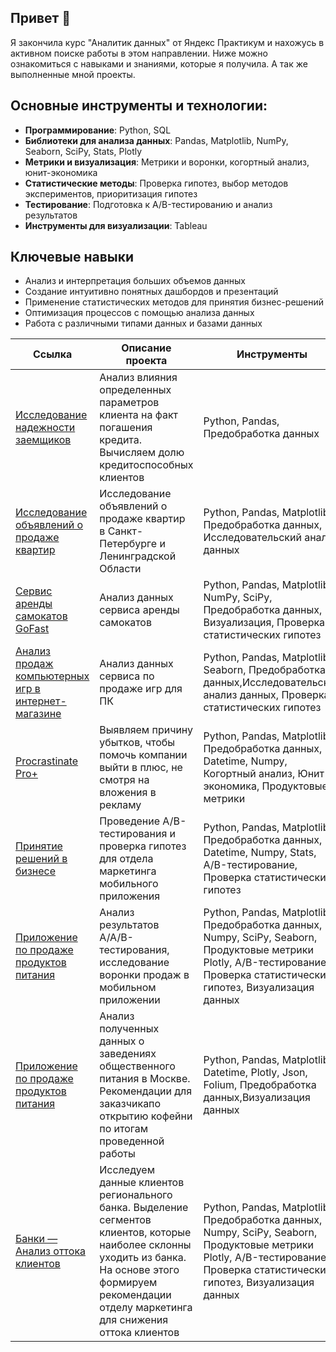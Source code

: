 

## Привет 👋

Я закончила курс "Аналитик данных" от Яндекс Практикум и нахожусь в активном поиске работы в этом направлении. Ниже можно ознакомиться с навыками и знаниями, которые я получила. А так же выполненные мной проекты.

## Основные инструменты и технологии:

- **Программирование**: Python, SQL
- **Библиотеки для анализа данных**: Pandas, Matplotlib, NumPy, Seaborn, SciPy, Stats, Plotly
- **Метрики и визуализация**: Метрики и воронки, когортный анализ, юнит-экономика
- **Статистические методы**: Проверка гипотез, выбор методов экспериментов, приоритизация гипотез
- **Тестирование**: Подготовка к A/B-тестированию и анализ результатов
- **Инструменты для визуализации**: Tableau

## Ключевые навыки

- Анализ и интерпретация больших объемов данных
- Создание интуитивно понятных дашбордов и презентаций
- Применение статистических методов для принятия бизнес-решений
- Оптимизация процессов с помощью анализа данных
- Работа с различными типами данных и базами данных


| Ссылка| Описание проекта| Инструменты|
|--------|----------|--------|
|[Исследование надежности заемщиков](https://github.com/slopatina/Practicum_projects/blob/main/Исследование%20надежности%20заемщиков.ipynb)|Анализ влияния определенных параметров клиента на факт погашения кредита. Вычисляем долю кредитоспособных клиентов|Python, Pandas, Предобработка данных|
|[Исследование объявлений о продаже квартир](https://github.com/slopatina/Practicum_projects/blob/main/Исследование%20объявлений%20о%20продаже%20квартир.ipynb)|Исследование объявлений о продаже квартир в Санкт-Петербурге и Ленинградской Области|Python, Pandas, Matplotlib, Предобработка данных, Исследовательский анализ данных|
|[Сервис аренды самокатов GoFast](https://github.com/slopatina/Practicum_projects/blob/main/Сервис%20аренды%20самокатов%20GoFast.ipynb)|Анализ данных сервиса аренды самокатов|Python, Pandas, Matplotlib, NumPy, SciPy, Предобработка данных, Визуализация, Проверка статистических гипотез|
|[Анализ продаж компьютерных игр в интернет-магазине](https://github.com/slopatina/Practicum_projects/blob/main/Анализ%20продаж%20компьютерных%20игр%20в%20интернет-магазине.ipynb)|Анализ данных сервиса по продаже игр для ПК|Python, Pandas, Matplotlib, Seaborn, Предобработка данных,Исследовательский анализ данных, Проверка статистических гипотез|
|[Procrastinate Pro+](https://github.com/slopatina/Practicum_projects/blob/main/Procrastinate%20Pro%2B.ipynb)|Выявляем причину убытков, чтобы помочь компании выйти в плюс, не смотря на вложения в рекламу|Python, Pandas, Matplotlib, Предобработка данных, Datetime, Numpy, Когортный анализ, Юнит-экономика, Продуктовые метрики|
|[Принятие решений в бизнесе](https://github.com/slopatina/Practicum_projects/blob/main/Принятие%20решений%20в%20бизнесе.%20Интернет-магазин..ipynb)|Проведение A/B-тестирования и проверка гипотез для отдела маркетинга мобильного приложения|Python, Pandas, Matplotlib, Предобработка данных, Datetime, Numpy, Stats, A/B-тестирование, Проверка статистических гипотез|
|[Приложение по продаже продуктов питания](https://github.com/slopatina/Practicum_projects/blob/main/Приложение%20по%20продаже%20продуктов%20питания.ipynb)|Анализ результатов A/A/B-тестирования, исследование воронки продаж в мобильном приложении|Python, Pandas, Matplotlib, Предобработка данных, Numpy, SciPy, Seaborn, Продуктовые метрики Plotly, A/B-тестирование, Проверка статистических гипотез, Визуализация данных|
|[Приложение по продаже продуктов питания](https://github.com/slopatina/Practicum_projects/blob/main/Приложение%20по%20продаже%20продуктов%20питания.ipynb)|Анализ полученных данных о заведениях общественного питания в Москве. Рекомендации для заказчикапо открытию кофейни по итогам проведенной работы|Python, Pandas, Matplotlib, Datetime, Plotly, Json, Folium, Предобработка данных,Визуализация данных|
|[Банки — Анализ оттока клиентов](https://github.com/slopatina/Practicum_projects/blob/main/Выпускной%20проект.%20Банки%20—%20Анализ%20оттока%20клиентов.ipynb)|Исследуем данные клиентов регионального банка. Выделение сегментов клиентов, которые наиболее склонны уходить из банка. На основе этого формируем рекомендации отделу маркетинга для снижения оттока клиентов|Python, Pandas, Matplotlib, Предобработка данных, Numpy, SciPy, Seaborn, Продуктовые метрики Plotly, A/B-тестирование, Проверка статистических гипотез, Визуализация данных|
